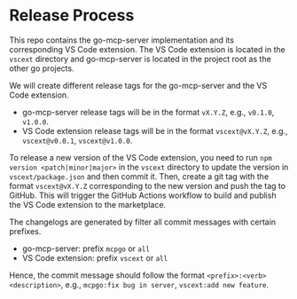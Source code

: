 # Release Process

This repo contains the go-mcp-server implementation and its corresponding VS Code extension.
The VS Code extension is located in the `vscext` directory and go-mcp-server is located in the project root as the other go projects.

We will create different release tags for the go-mcp-server and the VS Code extension.

- go-mcp-server release tags will be in the format `vX.Y.Z`, e.g., `v0.1.0`, `v1.0.0`.
- VS Code extension release tags will be in the format `vscext@vX.Y.Z`, e.g., `vscext@v0.0.1`, `vscext@v1.0.0`.

To release a new version of the VS Code extension, you need to run `npm version <patch|minor|major>` in the `vscext` directory to update the version in `vscext/package.json` and then commit it. Then, create a git tag with the format `vscext@vX.Y.Z` corresponding to the new version
and push the tag to GitHub. This will trigger the GitHub Actions workflow to build and publish the VS Code extension to the marketplace.

The changelogs are generated by filter all commit messages with certain prefixes.

- go-mcp-server: prefix `mcpgo` or `all`
- VS Code extension: prefix `vscext` or `all`

Hence, the commit message should follow the format
`<prefix>:<verb> <description>`, e.g., `mcpgo:fix bug in server`, `vscext:add new feature`.